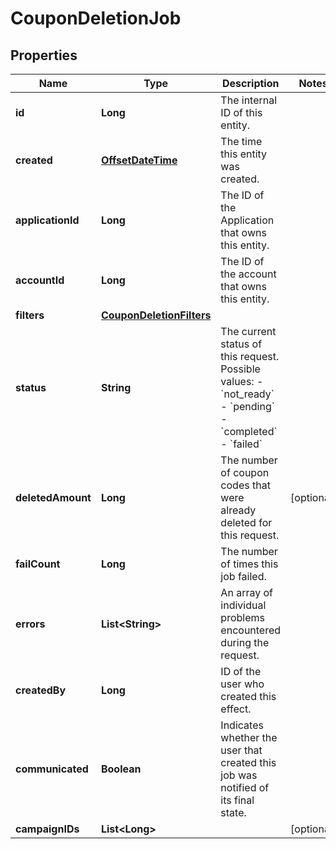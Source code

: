 

# CouponDeletionJob

## Properties

Name | Type | Description | Notes
------------ | ------------- | ------------- | -------------
**id** | **Long** | The internal ID of this entity. | 
**created** | [**OffsetDateTime**](OffsetDateTime.md) | The time this entity was created. | 
**applicationId** | **Long** | The ID of the Application that owns this entity. | 
**accountId** | **Long** | The ID of the account that owns this entity. | 
**filters** | [**CouponDeletionFilters**](CouponDeletionFilters.md) |  | 
**status** | **String** | The current status of this request. Possible values: - &#x60;not_ready&#x60; - &#x60;pending&#x60; - &#x60;completed&#x60; - &#x60;failed&#x60;  | 
**deletedAmount** | **Long** | The number of coupon codes that were already deleted for this request. |  [optional]
**failCount** | **Long** | The number of times this job failed. | 
**errors** | **List&lt;String&gt;** | An array of individual problems encountered during the request. | 
**createdBy** | **Long** | ID of the user who created this effect. | 
**communicated** | **Boolean** | Indicates whether the user that created this job was notified of its final state. | 
**campaignIDs** | **List&lt;Long&gt;** |  |  [optional]



